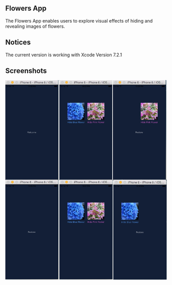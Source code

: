 ## Flowers App
The Flowers App enables users to explore visual effects of hiding and revealing images of flowers.

## Notices
The current version is working with Xcode Version 7.2.1

## Screenshots
![Loading](../screenshots/flowers_app_shots.png)

